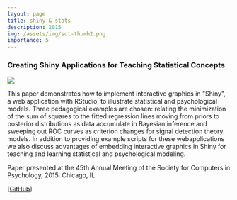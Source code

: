 ```yaml
---
layout: page
title: shiny & stats
description: 2015
img: /assets/img/sdt-thumb2.png
importance: 5
---
```


### Creating Shiny Applications for Teaching Statistical Concepts

<img src="https://wenjietseng.github.io/assets/img/sdt.png">

<br>
<p>
This paper demonstrates how to implement interactive graphics in "Shiny", a web application with RStudio, to illustrate statistical and psychological models. Three pedagogical examples are chosen: relating the minimization of the sum of squares to the fitted regression lines moving from priors to posterior distributions as data accumulate in Bayesian inference and sweeping out ROC curves as criterion changes for signal detection theory models. In addition to providing example scripts for these webapplications we also discuss advantages of embedding interactive graphics in Shiny for teaching and learning statistical and psychological modeling.
</p>
<p> Paper presented at the 45th Annual Meeting of the Society for Computers in Psychology, 2015. Chicago, IL.</p>
[<a href="https://github.com/wenjietseng/shinyapps">GitHub</a>]
